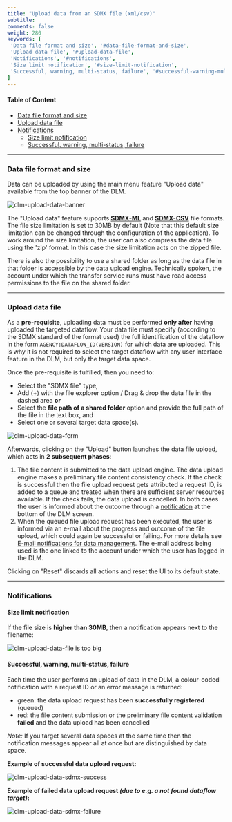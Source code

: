 ```yaml
---
title: "Upload data from an SDMX file (xml/csv)"
subtitle: 
comments: false
weight: 280
keywords: [
 'Data file format and size', '#data-file-format-and-size',
 'Upload data file', '#upload-data-file',
 'Notifications', '#notifications',
 'Size limit notification', '#size-limit-notification',
 'Successful, warning, multi-status, failure', '#successful-warning-multi-status-failure',
]
---
```


#### Table of Content
- [Data file format and size](#data-file-format-and-size)
- [Upload data file](#upload-data-file)
- [Notifications](#notifications)
  - [Size limit notification](#size-limit-notification)
  - [Successful, warning, multi-status, failure](#successful-warning-multi-status-failure)

---

### Data file format and size
Data can be uploaded by using the main menu feature "Upload data" available from the top banner of the DLM.

![dlm-upload-data-banner](/dotstatsuite-documentation/images/dlm-upload-data-sdmx-banner.png)

The "Upload data" feature supports **[SDMX-ML](https://github.com/sdmx-twg/sdmx-ml)** and **[SDMX-CSV](https://github.com/sdmx-twg/sdmx-csv/blob/master/data-message/docs/sdmx-csv-field-guide.md)** file formats.  
The file size limitation is set to 30MB by default (Note that this default size limitation can be changed through the configuration of the application). To work around the size limitation, the user can also compress the data file using the 'zip' format. In this case the size limitation acts on the zipped file.  

There is also the possibility to use a shared folder as long as the data file in that folder is accessible by the data upload engine. Technically spoken, the account under which the transfer service runs must have read access permissions to the file on the shared folder.

---

### Upload data file
As a **pre-requisite**, uploading data must be performed **only after** having uploaded the targeted dataflow. Your data file must specify (according to the SDMX standard of the format used) the full identification of the dataflow in the form `AGENCY:DATAFLOW_ID(VERSION)` for which data are uploaded. This is why it is not required to select the target dataflow with any user interface feature in the DLM, but only the target data space.

Once the pre-requisite is fulfilled, then you need to:
* Select the "SDMX file" type,
* Add (+) with the file explorer option / Drag & drop the data file in the dashed area **or**
* Select the **file path of a shared folder** option and provide the full path of the file in the text box, and
* Select one or several target data space(s).

![dlm-upload-data-form](/dotstatsuite-documentation/images/dlm-upload-data-sdmx-form.png)

Afterwards, clicking on the "Upload" button launches the data file upload, which acts in **2 subsequent phases**: 
1) The file content is submitted to the data upload engine. The data upload engine makes a preliminary file content consistency check. If the check is successful then the file upload request gets attributed a request ID, is added to a queue and treated when there are sufficient server resources available. If the check fails, the data upload is cancelled. In both cases the user is informed about the outcome through a [notification](#notifications) at the bottom of the DLM screen.
2) When the queued file upload request has been executed, the user is informed via an e-mail about the progress and outcome of the file upload, which could again be successful or failing. For more details see [E-mail notifications for data management](https://sis-cc.gitlab.io/dotstatsuite-documentation/using-api/message-through-mail/). The e-mail address being used is the one linked to the account under which the user has logged in the DLM.  

Clicking on "Reset" discards all actions and reset the UI to its default state. 

---

### Notifications
#### Size limit notification
If the file size is **higher than 30MB**, then a notification appears next to the filename:

![dlm-upload-data-file is too big](/dotstatsuite-documentation/images/dlm-upload-data-sdmx-too-big-file.png)

#### Successful, warning, multi-status, failure
Each time the user performs an upload of data in the DLM, a colour-coded notification with a request ID or an error message is returned:  
* green: the data upload request has been **successfully registered** (queued)
* red: the file content submission or the preliminary file content validation **failed** and the data upload has been cancelled

*Note:* If you target several data spaces at the same time then the notification messages appear all at once but are distinguished by data space.

**Example of successful data upload request:**

![dlm-upload-data-sdmx-success](/dotstatsuite-documentation/images/dlm-upload-data-sdmx-success.png)

**Example of failed data upload request *(due to e.g. a not found dataflow target)*:**

![dlm-upload-data-sdmx-failure](/dotstatsuite-documentation/images/dlm-upload-data-sdmx-failure.png)
